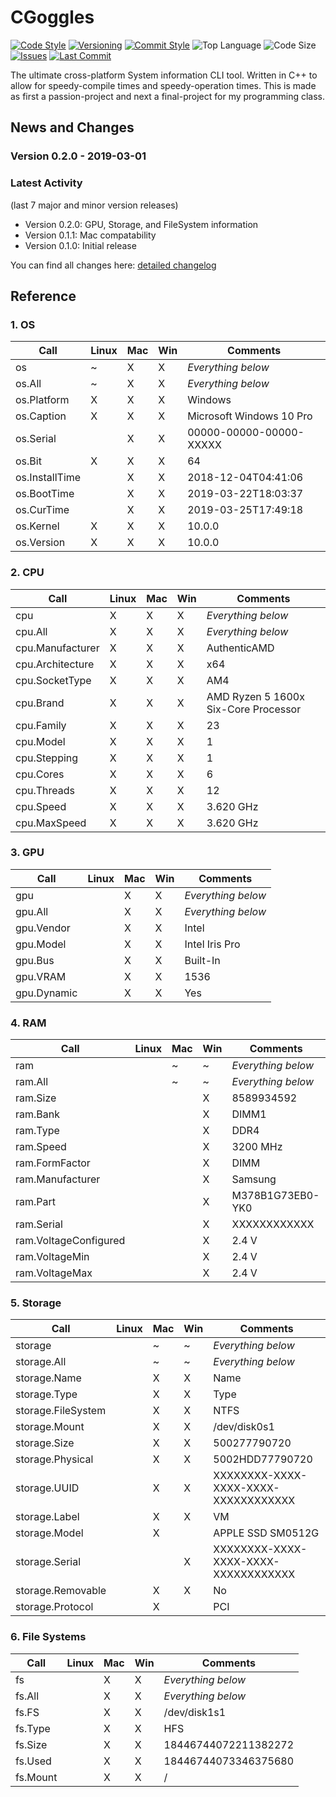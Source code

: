 # CGoggles

[![Code Style](https://img.shields.io/badge/code_style-VS_Code-blue.svg?style=flat)](https://google.github.io/styleguide/cppguide.html)
[![Versioning](https://img.shields.io/badge/versioning-semantic-brightgreen.svg?style=flat)](https://semver.org/)
[![Commit Style](https://img.shields.io/badge/commit_style-gitmoji-yellow.svg?style=flat)](https://gitmoji.carloscuesta.me/)
![Top Language](https://img.shields.io/github/languages/top/evaneliasyoung/cgoggles.svg?style=flat)
![Code Size](https://img.shields.io/github/languages/code-size/evaneliasyoung/cgoggles.svg?style=flat)
[![Issues](https://img.shields.io/github/issues/evaneliasyoung/cgoggles.svg?style=flat)](https://github.com/evaneliasyoung/cgoggles/issues)
[![Last Commit](https://img.shields.io/github/last-commit/evaneliasyoung/cgoggles.svg?style=flat)](https://github.com/evaneliasyoung/cgoggles/commit/master)

The ultimate cross-platform System information CLI tool.
Written in C++ to allow for speedy-compile times and speedy-operation times.
This is made as first a passion-project and next a final-project for my programming class.

## News and Changes

### Version 0.2.0 - 2019-03-01

### Latest Activity

(last 7 major and minor version releases)

- Version 0.2.0: GPU, Storage, and FileSystem information
- Version 0.1.1: Mac compatability
- Version 0.1.0: Initial release

You can find all changes here: [detailed changelog](CHANGELOG.md)

## Reference

### 1. OS

| Call             | Linux | Mac | Win | Comments                 |
| ---------------- | ----- | --- | --- | ------------------------ |
| os               |   ~   |  X  |  X  | *Everything below*       |
| os.All           |   ~   |  X  |  X  | *Everything below*       |
| os.Platform      |   X   |  X  |  X  | Windows                  |
| os.Caption       |   X   |  X  |  X  | Microsoft Windows 10 Pro |
| os.Serial        |       |  X  |  X  | 00000-00000-00000-XXXXX  |
| os.Bit           |   X   |  X  |  X  | 64                       |
| os.InstallTime   |       |  X  |  X  | 2018-12-04T04:41:06      |
| os.BootTime      |       |  X  |  X  | 2019-03-22T18:03:37      |
| os.CurTime       |       |  X  |  X  | 2019-03-25T17:49:18      |
| os.Kernel        |   X   |  X  |  X  | 10.0.0                   |
| os.Version       |   X   |  X  |  X  | 10.0.0                   |

### 2. CPU

| Call             | Linux | Mac | Win | Comments                             |
| ---------------- | ----- | --- | --- | ------------------------------------ |
| cpu              |   X   |  X  |  X  | *Everything below*                   |
| cpu.All          |   X   |  X  |  X  | *Everything below*                   |
| cpu.Manufacturer |   X   |  X  |  X  | AuthenticAMD                         |
| cpu.Architecture |   X   |  X  |  X  | x64                                  |
| cpu.SocketType   |   X   |  X  |  X  | AM4                                  |
| cpu.Brand        |   X   |  X  |  X  | AMD Ryzen 5 1600x Six-Core Processor |
| cpu.Family       |   X   |  X  |  X  | 23                                   |
| cpu.Model        |   X   |  X  |  X  | 1                                    |
| cpu.Stepping     |   X   |  X  |  X  | 1                                    |
| cpu.Cores        |   X   |  X  |  X  | 6                                    |
| cpu.Threads      |   X   |  X  |  X  | 12                                   |
| cpu.Speed        |   X   |  X  |  X  | 3.620 GHz                            |
| cpu.MaxSpeed     |   X   |  X  |  X  | 3.620 GHz                            |

### 3. GPU

| Call        | Linux | Mac | Win | Comments           |
| ----------- | ----- | --- | --- | ------------------ |
| gpu         |       |  X  |  X  | *Everything below* |
| gpu.All     |       |  X  |  X  | *Everything below* |
| gpu.Vendor  |       |  X  |  X  | Intel              |
| gpu.Model   |       |  X  |  X  | Intel Iris Pro     |
| gpu.Bus     |       |  X  |  X  | Built-In           |
| gpu.VRAM    |       |  X  |  X  | 1536               |
| gpu.Dynamic |       |  X  |  X  | Yes                |

### 4. RAM

| Call                        | Linux | Mac | Win | Comments           |
| --------------------------- | ----- | --- | --- | ------------------ |
| ram                         |       |  ~  |  ~  | *Everything below* |
| ram.All                     |       |  ~  |  ~  | *Everything below* |
| ram.Size                    |       |     |  X  | 8589934592         |
| ram.Bank                    |       |     |  X  | DIMM1              |
| ram.Type                    |       |     |  X  | DDR4               |
| ram.Speed                   |       |     |  X  | 3200 MHz           |
| ram.FormFactor              |       |     |  X  | DIMM               |
| ram.Manufacturer            |       |     |  X  | Samsung            |
| ram.Part                    |       |     |  X  | M378B1G73EB0-YK0   |
| ram.Serial                  |       |     |  X  | XXXXXXXXXXXX       |
| ram.VoltageConfigured       |       |     |  X  | 2.4 V              |
| ram.VoltageMin              |       |     |  X  | 2.4 V              |
| ram.VoltageMax              |       |     |  X  | 2.4 V              |

### 5. Storage

| Call               | Linux | Mac | Win | Comments                             |
| ------------------ | ----- | --- | --- | ------------------------------------ |
| storage            |       |  ~  |  ~  | *Everything below*                   |
| storage.All        |       |  ~  |  ~  | *Everything below*                   |
| storage.Name       |       |  X  |  X  | Name                                 |
| storage.Type       |       |  X  |  X  | Type                                 |
| storage.FileSystem |       |  X  |  X  | NTFS                                 |
| storage.Mount      |       |  X  |  X  | /dev/disk0s1                         |
| storage.Size       |       |  X  |  X  | 500277790720                         |
| storage.Physical   |       |  X  |  X  | 5002HDD77790720                      |
| storage.UUID       |       |  X  |  X  | XXXXXXXX-XXXX-XXXX-XXXX-XXXXXXXXXXXX |
| storage.Label      |       |  X  |  X  | VM                                   |
| storage.Model      |       |  X  |     | APPLE SSD SM0512G                    |
| storage.Serial     |       |     |  X  | XXXXXXXX-XXXX-XXXX-XXXX-XXXXXXXXXXXX |
| storage.Removable  |       |  X  |  X  | No                                   |
| storage.Protocol   |       |  X  |     | PCI                                  |

### 6. File Systems

| Call     | Linux | Mac | Win | Comments             |
| -------- | ----- | --- | --- | -------------------- |
| fs       |       |  X  |  X  | *Everything below*   |
| fs.All   |       |  X  |  X  | *Everything below*   |
| fs.FS    |       |  X  |  X  | /dev/disk1s1         |
| fs.Type  |       |  X  |  X  | HFS                  |
| fs.Size  |       |  X  |  X  | 18446744072211382272 |
| fs.Used  |       |  X  |  X  | 18446744073346375680 |
| fs.Mount |       |  X  |  X  | /                    |
